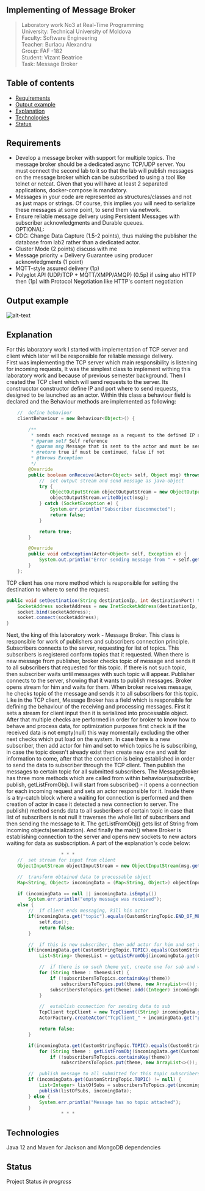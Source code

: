 ## Implementing of Message Broker

> Laboratory work No3 at Real-Time Programming  
> University: Technical University of Moldova  
> Faculty: Software Engineering  
> Teacher: Burlacu Alexandru  
> Group: FAF -182  
> Student: Vizant Beatrice  
> Task: Message Broker  

## Table of contents
- [Requirements](#requirements)
- [Output example](#output-example)
- [Explanation](#explanation)
- [Technologies](#technologies)
- [Status](#status)

## Requirements
* Develop a message broker with support for multiple topics. The message broker should be a dedicated async TCP/UDP server. You must connect the second lab to it so that the lab will publish messages on the message broker which can be subscribed to using a tool like telnet or netcat. Given that you will have at least 2 separated applications, docker-compose is mandatory.  
* Messages in your code are represented as structures/classes and not as just maps or strings. Of course, this implies you will need to serialize these messages at some point, to send them via network.  
* Ensure reliable message delivery using Persistent Messages with subscriber acknowledgments and Durable queues.   
OPTIONAL:  
* CDC: Change Data Capture (1.5-2 points), thus making the publisher the database from lab2 rather than a dedicated actor.  
* Cluster Mode (2 points) discuss with me  
* Message priority + Delivery Guarantee using producer acknowledgments (1 point)  
* MQTT-style assured delivery (1p)  
* Polyglot API (UDP/TCP + MQTT/XMPP/AMQP) (0.5p) if using also HTTP then (1p) with Protocol Negotiation like HTTP's content negotiation  

## Output example
![alt-text]()

## Explanation
For this laboratory work I started with implementation of TCP server and client which later will be responsible for reliable message delivery.  
First was implementing the TCP server which main responsibility is listening for incoming requests, It was the simplest class to implement withing this laboratory work and because of previous semester background. Then I created the TCP client which will send requests to the server. Its construcctor constructor define IP and port where to send requests, designed to be launched as an actor. Within this class a behaviour field is declared and the Behaviour methods are implemented as following:  
```java
    //  define behaviour
    clientBehaviour = new Behaviour<Object>() {

        /**
         * sends each received message as a request to the defined IP and port
         * @param self Self reference
         * @param msg Message that is sent to the actor and must be sent as request to IP and port
         * @return true if must be continued, false if not
         * @throws Exception
         */
        @Override
        public boolean onReceive(Actor<Object> self, Object msg) throws Exception {
            //  set output stream and send message as java-object
            try {
                ObjectOutputStream objectOutputStream = new ObjectOutputStream(socket.getOutputStream());
                objectOutputStream.writeObject(msg);
            } catch (SocketException e) {
                System.err.println("Subscriber disconnected");
                return false;
            }

            return true;
        }

        @Override
        public void onException(Actor<Object> self, Exception e) {
            System.out.println("Error sending message from " + self.getName());
        }
    };
```  
TCP client has one more method which is responsible for setting the destination to where to send the request:   
```java
public void setDestination(String destinationIp, int destinationPort) throws IOException {
    SocketAddress socketAddress = new InetSocketAddress(destinationIp, destinationPort);
    socket.bind(socketAddress);
    socket.connect(socketAddress);
}
```  
Next, the king of this laboratory work - Message Broker. This class is responsible for work of publishers and subscribers connection principle. Subscribers connects to the server, requesting for list of topics. This subscribers is registered conform topics that it requested. When there is new message from publisher, broker checks topic of message and sends it to all subscribers that requested for this topic. If there is not such topic, then subscriber waits until messages with such topic will appear. Publisher connects to the server, showing that it wants to publish messages. Broker opens stream for him and waits for them. When broker receives message, he checks topic of the message and sends it to all subscribers for this topic. Like in the TCP client, Message Broker has a field which is responsible for defining the behaviour of the receiving and processing messages. First it sets a stream for client input then it is serialized into processable object. After that multiple checks are performed in order for broker to know how to behave and process data, for optimization purposes first check is if the received data is not empty(null) this way momentally excluding the other next checks which put load on the system. In case there is a new subscriber, then add actor for him and set to which topics he is subscribing, in case the topic doesn't already exist then create new one and wait for information to come, after that the connection is being established in order to send the data to subscriber through the TCP client. Then publish the messages to certain topic for all submitted subscribers. The MessageBroker has three more methods which are called from within behaviour(subscribe, publish, getListFromObj). I will start from subscribe() - it opens a connection for each incoming request and sets an actor responsible for it. Inside there is a try-catch block where a waiting for connection is performed and then creation of actor in case it detected a new connection to server. The publish() method sends data to all susbcribers of certain topic in case that list of subscribers is not null it traverses the whole list of subscribers and then sending the message to it. The getListFromObj() gets list of String from incoming objects(serialization). And finally the main() where Broker is establishing connection to the server and opens new sockets to new actors waiting for data as susbscription. A part of the explanation's code below:  
```java
                    * * *
    //  set stream for input from client
    ObjectInputStream objectInputStream = new ObjectInputStream(msg.getInputStream());

    //  transform obtained data to processable object
    Map<String, Object> incomingData = (Map<String, Object>) objectInputStream.readObject();

    if (incomingData == null || incomingData.isEmpty())
        System.err.println("empty message was received");
    else {
        //  if client ends messaging, kill his actor
        if(incomingData.get("topic").equals(CustomStringTopic.END_OF_MESSAGING)) {
            self.die();
            return false;
        }

        //  if this is new subscriber, then add actor for him and set to which topics he is subscribing
        if(incomingData.get(CustomStringTopic.TOPIC).equals(CustomStringTopic.SUBSCRIBING)) {
            List<String> themesList = getListFromObj(incomingData.get(CustomStringTopic.TOPICS_TO_SUB));

            //  if there is no such theme yet, create one for sub and wait for info to come
            for (String theme : themesList) {
                if (!subscribersToTopics.containsKey(theme))
                    subscribersToTopics.put(theme, new ArrayList<>());
                subscribersToTopics.get(theme).add((Integer) incomingData.get("port"));
            }

            //  establish connection for sending data to sub
            TcpClient tcpClient = new TcpClient((String) incomingData.get(CustomStringTopic.IP), (Integer) incomingData.get("port"));
            ActorFactory.createActor("TcpClient_" + incomingData.get("port"), tcpClient.getClientBehaviour());

            return false;
        }

        if(incomingData.get(CustomStringTopic.TOPIC).equals(CustomStringTopic.PUBLISHING))
            for (String theme : getListFromObj(incomingData.get(CustomStringTopic.TOPIC_TO_PUBLISH)))
                if (!subscribersToTopics.containsKey(theme))
                    subscribersToTopics.put(theme, new ArrayList<>());

        //  publish message to all submitted for this topic subscribers
        if (incomingData.get(CustomStringTopic.TOPIC) != null) {
            List<Integer> listOfSubs = subscribersToTopics.get(incomingData.get(CustomStringTopic.TOPIC));
            publish(listOfSubs, incomingData);
        } else {
            System.err.println("Message has no topic attached");
        }
                    * * *
```

## Technologies
Java 12 and Maven for Jackson and MongoDB dependencies

## Status
Project Status _in progress_
